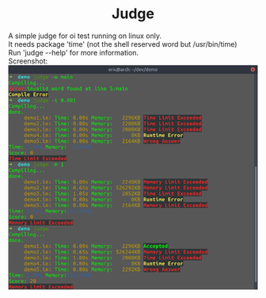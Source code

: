 # <center>Judge</center>
A simple judge for oi test running on linux only.</br>
It needs package 'time' (not the shell reserved word but /usr/bin/time)</br>
Run 'judge --help' for more information.</br>
Screenshot:</br>
![](./screenshot/demo.png)
